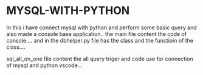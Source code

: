 # MYSQL-WITH-PYTHON
In this i have connect mysql with python and perform some basic query and also made a console base application..
the main file content the code of console....
and in the dbhelper.py file has the class and the functioin of the class....

sql_all_on_one file content the all query triger and code use for connection of mysql and python vscode...

